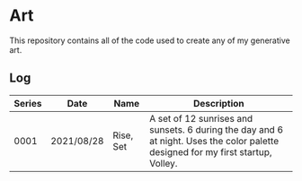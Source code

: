 # Art
This repository contains all of the code used to create any of my generative art.

## Log
| Series | Date | Name | Description |
| --- | --- | --- | --- |
| 0001 | 2021/08/28 | Rise, Set | A set of 12 sunrises and sunsets. 6 during the day and 6 at night. Uses the color palette designed for my first startup, Volley.
